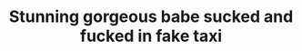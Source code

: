 ---
layout: post
title: Stunning gorgeous babe sucked and fucked in fake taxi
duration: '06:45'
view: 169
rate: 2
video: 'https://flashservice.xvideos.com/embedframe/26061031'
priority: 0.9
changefreq: daily
---